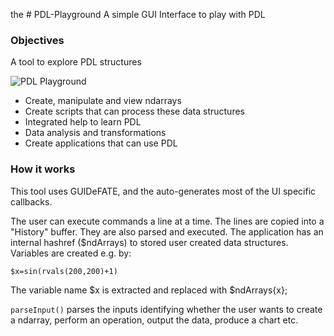 the # PDL-Playground
A simple GUI Interface to play with PDL

### Objectives
A tool to explore PDL structures

![PDL Playground](https://github.com/saiftynet/PDL-Playground/assets/34284663/b30d057a-e0cb-40b3-9342-316644c14965)

* Create, manipulate and view ndarrays
* Create scripts that can process these data structures
* Integrated help to learn PDL
* Data analysis and transformations
* Create applications that can use PDL

### How it works

This tool uses GUIDeFATE, and the auto-generates most of the UI specific callbacks.

The user can execute commands a line at a time.  The lines are copied into a "History" buffer.
They are also parsed and executed. The application has an internal hashref ($ndArrays) to stored user created
data structures.  Variables are created e.g. by:

`$x=sin(rvals(200,200)+1)`

The variable name $x is extracted and replaced with $ndArrays{x};

`parseInput()` parses the inputs identifying whether the user wants to create a ndarray, perform an operation,
output the data, produce a chart etc.


